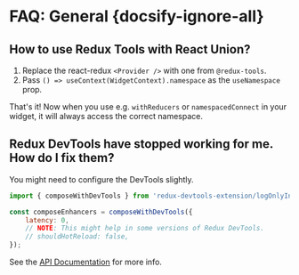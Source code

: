 # FAQ: General {docsify-ignore-all}

## How to use Redux Tools with React Union?

1. Replace the react-redux `<Provider />` with one from `@redux-tools`.
2. Pass `() => useContext(WidgetContext).namespace` as the `useNamespace` prop.

That's it! Now when you use e.g. `withReducers` or `namespacedConnect` in your widget, it will always access the correct namespace.

## Redux DevTools have stopped working for me. How do I fix them?

You might need to configure the DevTools slightly.

```js
import { composeWithDevTools } from 'redux-devtools-extension/logOnlyInProduction';

const composeEnhancers = composeWithDevTools({
	latency: 0,
	// NOTE: This might help in some versions of Redux DevTools.
	// shouldHotReload: false,
});
```

See the [API Documentation](https://github.com/zalmoxisus/redux-devtools-extension/blob/master/docs/API/Arguments.md) for more info.
